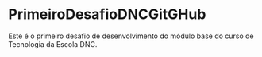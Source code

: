 # PrimeiroDesafioDNCGitGHub
Este é o primeiro desafio de desenvolvimento do módulo base do curso de Tecnologia da Escola DNC.

